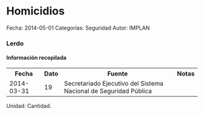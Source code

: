 Homicidios
=====

Fecha: 2014-05-01
Categorías: Seguridad
Autor: IMPLAN

### Lerdo

#### Información recopilada

<table class="table table-hover table-bordered">
  <tr><th>Fecha</th><th>Dato</th><th>Fuente</th><th>Notas</th></tr>
  <tr><td>2014-03-31</td><td>19</td><td>Secretariado Ejecutivo del Sistema Nacional de Seguridad Pública</td><td></td></tr>
</table>

Unidad: Cantidad.
